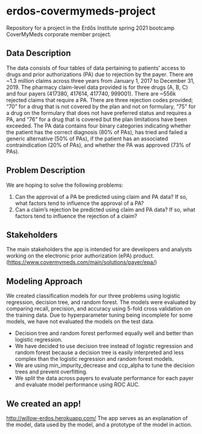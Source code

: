 # erdos-covermymeds-project
Repository for a project in the Erdős Institute spring 2021 bootcamp CoverMyMeds corporate member project.

## Data Description
The data consists of four tables of data pertaining to patients’ access to drugs and prior authorizations (PA) due to rejection by the payer. There are ~1.3 million claims across three years from January 1, 2017 to December 31, 2019. The pharmacy claim-level data provided is for three drugs (A, B, C) and four payers (417380, 417614, 417740, 999001). There are ~556k rejected claims that require a PA. There are three rejection codes provided; “70” for a drug that is not covered by the plan and not on formulary, “75" for a drug on the formulary that does not have preferred status and requires a PA, and “76” for a drug that is covered but the plan limitations have been exceeded. The PA data contains four binary categories indicating whether the patient has the correct diagnosis (80% of PAs), has tried and failed a generic alternative (50% of PAs), if the patient has an associated contraindication (20% of PAs), and whether the PA was approved (73% of PAs).

## Problem Description
We are hoping to solve the following problems:
1. Can the approval of a PA be predicted using claim and PA data? If so, what factors tend to influence the approval of a PA?
2. Can a claim’s rejection be predicted using claim and PA data? If so, what factors tend to influence the rejection of a claim?

## Stakeholders
The main stakeholders the app is intended for are developers and analysts working on the electronic prior authorization (ePA) product.(https://www.covermymeds.com/main/solutions/payer/epa/)

## Modeling Approach
We created classification models for our three problems using logistic regression, decision tree, and random forest.
The models were evaluated by comparing recall, precision, and accuracy using 5-fold cross validation on the training data. Due to hyperparameter tuning being incomplete for some models, we have not evaluated the models on the test data.
- Decision tree and random forest performed equally well and better than logistic regression.
- We have decided to use decision tree instead of logistic regression and random forest because a decision tree is easily interpreted and less complex than the logistic regression and random forest models.
- We are using min_impurity_decrease and ccp_alpha to tune the decision trees and prevent overfitting.
- We split the data across payers to evaluate performance for each payer and evaluate model performance using ROC AUC.

## We created an app! 
http://willow-erdos.herokuapp.com/
The app serves as an explanation of the model, data used by the model, and a prototype of the model in action.
